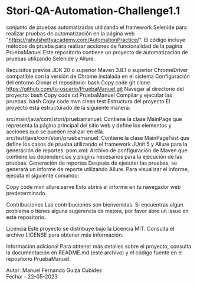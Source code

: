 # Stori-QA-Automation-Challenge1.1
conjunto de pruebas automatizadas utilizando el framework Selenide para realizar pruebas de automatización en la página web "https://rahulshettyacademy.com/AutomationPractice/". El código incluye métodos de prueba para realizar acciones de funcionalidad de la pagina
PruebaManuel
Este repositorio contiene un proyecto de automatización de pruebas utilizando Selenide y Allure.


Requisitos previos
JDK 20 o superior
Maven 3.8.1 o superior
ChromeDriver compatible con la versión de Chrome instalada en el sistema
Configuración del entorno
Clonar el repositorio:
bash
Copy code
git clone https://github.com/tu-usuario/PruebaManuel.git
Navegar al directorio del proyecto:
bash
Copy code
cd PruebaManuel
Compilar y ejecutar las pruebas:
bash
Copy code
mvn clean test
Estructura del proyecto
El proyecto está estructurado de la siguiente manera:

src/main/java/com/stori/pruebamanuel: Contiene la clase MainPage que representa la página principal del sitio web y define los elementos y acciones que se pueden realizar en ella.
src/test/java/com/stori/pruebamanuel: Contiene la clase MainPageTest que define los casos de prueba utilizando el framework JUnit 5 y Allure para la generación de reportes.
pom.xml: Archivo de configuración de Maven que contiene las dependencias y plugins necesarios para la ejecución de las pruebas.
Generación de reportes
Después de ejecutar las pruebas, se generará un informe de reporte utilizando Allure. Para visualizar el informe, ejecuta el siguiente comando:

Copy code
mvn allure:serve
Esto abrirá el informe en tu navegador web predeterminado.

Contribuciones
Las contribuciones son bienvenidas. Si encuentras algún problema o tienes alguna sugerencia de mejora, por favor abre un issue en este repositorio.

Licencia
Este proyecto se distribuye bajo la Licencia MIT. Consulta el archivo LICENSE para obtener más información.

Información adicional
Para obtener más detalles sobre el proyecto, consulta la documentación en README.md (este archivo) y el código fuente en el repositorio PruebaManuel.

Autor: Manuel Fernando Guiza Cubides    
Fecha: -    22-05-2023
